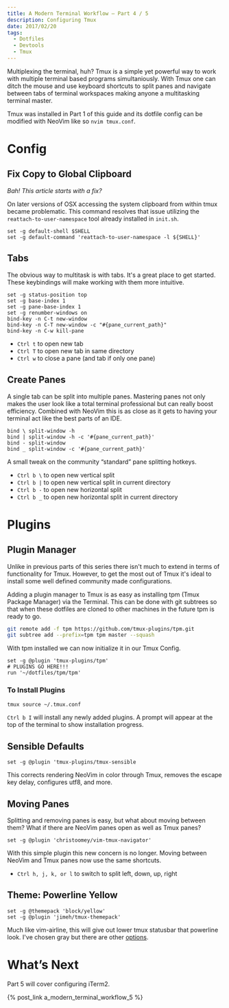 ```yaml
---
title: A Modern Terminal Workflow — Part 4 / 5
description: Configuring Tmux
date: 2017/02/20
tags:
  - Dotfiles
  - Devtools
  - Tmux
---
```


Multiplexing the terminal, huh? Tmux is a simple yet powerful way to work with multiple terminal based programs simultaniously. With Tmux one can ditch the mouse and use keyboard shortcuts to split panes and navigate between tabs of terminal workspaces making anyone a multitasking terminal master.

Tmux was installed in Part 1 of this guide and its dotfile config can be modified with NeoVim like so `nvim tmux.conf`.

# Config

## Fix Copy to Global Clipboard

_Bah! This article starts with a fix?_

On later versions of OSX accessing the system clipboard from within tmux became problematic. This command resolves that issue utilizing the `reattach-to-user-namespace` tool already installed in `init.sh`.

``` vim tmux.conf
set -g default-shell $SHELL
set -g default-command 'reattach-to-user-namespace -l ${SHELL}'
```

## Tabs

The obvious way to multitask is with tabs. It's a great place to get started. These keybindings will make working with them more intuitive.

``` vim tmux.conf
set -g status-position top
set -g base-index 1
set -g pane-base-index 1
set -g renumber-windows on
bind-key -n C-t new-window
bind-key -n C-T new-window -c "#{pane_current_path}"
bind-key -n C-w kill-pane
```

* `Ctrl t` to open new tab
* `Ctrl T` to open new tab in same directory
* `Ctrl w` to close a pane (and tab if only one pane)

## Create Panes

A single tab can be split into multiple panes. Mastering panes not only makes the user look like a total terminal professional but can really boost efficiency. Combined with NeoVim this is as close as it gets to having your terminal act like the best parts of an IDE.

``` vim tmux.conf
bind \ split-window -h
bind | split-window -h -c '#{pane_current_path}'
bind - split-window
bind _ split-window -c '#{pane_current_path}'
```

A small tweak on the community “standard” pane splitting hotkeys.

* `Ctrl b \` to open new vertical split
* `Ctrl b |` to open new vertical split in current directory
* `Ctrl b -` to open new horizontal split
* `Ctrl b _` to open new horizontal split in current directory

# Plugins

## Plugin Manager

Unlike in previous parts of this series there isn't much to extend in terms of functionality for Tmux. However, to get the most out of Tmux it's ideal to install some well defined community made configurations.

Adding a plugin manager to Tmux is as easy as installing tpm (Tmux Package Manager) via the Terminal. This can be done with git subtrees so that when these dotfiles are cloned to other machines in the future tpm is ready to go.

``` bash Terminal
git remote add -f tpm https://github.com/tmux-plugins/tpm.git
git subtree add --prefix=tpm tpm master --squash
```

With tpm installed we can now initialize it in our Tmux Config.

``` vim tmux.conf
set -g @plugin 'tmux-plugins/tpm'
# PLUGINS GO HERE!!!
run '~/dotfiles/tpm/tpm'
```

### To Install Plugins

``` bash Terminal
tmux source ~/.tmux.conf
```

`Ctrl b I` will install any newly added plugins. A prompt will appear at the top of the terminal to show installation progress.

## Sensible Defaults

``` vim tmux.conf plugin path
set -g @plugin 'tmux-plugins/tmux-sensible
```

This corrects rendering NeoVim in color through Tmux, removes the escape key delay, configures utf8, and more.

## Moving Panes

Splitting and removing panes is easy, but what about moving between them? What if there are NeoVim panes open as well as Tmux panes?

``` vim tmux.conf plugin path
set -g @plugin 'christoomey/vim-tmux-navigator'
```

With this simple plugin this new concern is no longer. Moving between NeoVim and Tmux panes now use the same shortcuts.

* `Ctrl h, j, k, or l` to switch to split left, down, up, right

## Theme: Powerline Yellow

``` vim tmux.conf plugin path
set -g @themepack 'block/yellow'
set -g @plugin 'jimeh/tmux-themepack'
```

Much like vim-airline, this will give out lower tmux statusbar that powerline look. I've chosen gray but there are other [options](https://github.com/jimeh/tmux-themepack).

# What’s Next
Part 5 will cover configuring iTerm2.

{% post_link a_modern_terminal_workflow_5 %}
